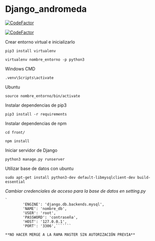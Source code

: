 # Django_andromeda
[![CodeFactor](https://www.codefactor.io/repository/github/sango09/django_andromeda/badge?s=6ce7dfa25d4f36e0554fb6eab534600ccff09044)](https://www.codefactor.io/repository/github/sango09/django_andromeda)

[![CodeFactor](https://www.codefactor.io/repository/github/sango09/django_andromeda/badge?s=6ce7dfa25d4f36e0554fb6eab534600ccff09044)](https://www.codefactor.io/repository/github/sango09/django_andromeda)

Crear entorno virtual e inicializarlo

`pip3 install virtualenv`

`virtualenv nombre_entorno -p python3` 

Windows CMD

`.venv\Scripts\activate`

Ubuntu

`source nombre_entorno/bin/activate`


Instalar dependencias de pip3

`pip3 install -r requirements`

Instalar dependencias de npm

`cd front/`

`npm install`

Iniciar servidor de Django

`python3 manage.py runserver`

Utilizar base de datos con ubuntu

`sudo apt-get install python3-dev default-libmysqlclient-dev build-essential`


_Cambiar credenciales de acceso para la base de datos en setting.py_
``````
`
        'ENGINE': 'django.db.backends.mysql',
        'NAME': 'nombre_db',
        'USER': 'root',
        'PASSWORD': 'contraseña',
        'HOST': '127.0.0.1',
        'PORT': '3306',```````

**NO HACER MERGE A LA RAMA MASTER SIN AUTORIZACIÓN PREVIA**






